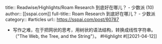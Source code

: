 title:: Readwise/Highlights/Roam Research 到底好在哪儿？ - 少数派 (10)
author:: [[sspai.com]]
full-title:: Roam Research 到底好在哪儿？ - 少数派
category:: #articles
url:: https://sspai.com/post/60787

- 写作之难，在于把网状的思考，用树状的语法结构，转换成线性字符串。（"The Web, the Tree, and the String"）。 #Highlight #[[2021-04-12]]